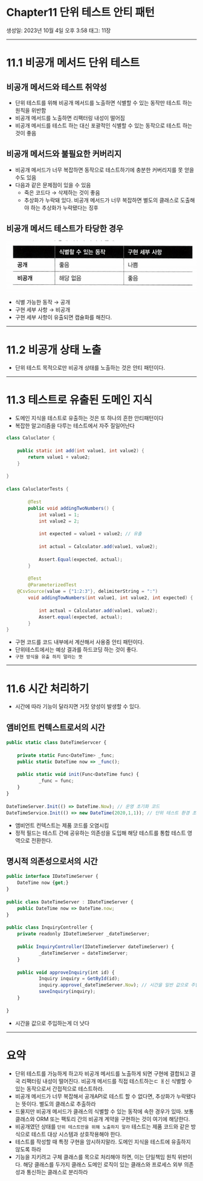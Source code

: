 # Chapter11 단위 테스트 안티 패턴

생성일: 2023년 10월 4일 오후 3:58
태그: 11장

---

# 11.1 비공개 메서드 단위 테스트

## 비공개 메서드와 테스트 취약성

- 단위 테스트를 위해 비공개 메서드를 노출하면 식별할 수 있는 동작만 테스트 하는 원칙을 위반함
- 비공개 메서드를 노출하면 리팩터링 내성이 떨어짐
- 비공개 메서드를 테스트 하는 대신 포괄적인 식별할 수 있는 동작으로 테스트 하는 것이 좋음

## 비공개 메서드와 불필요한 커버리지

- 비공개 메서드가 너무 복잡하면 동작으로 테스트하기에 충분한 커버리지를 못 얻을 수도 있음
- 다음과 같은 문제점이 있을 수 있음
    - 죽은 코드다 → 삭제하는 것이 좋음
    - 추상화가 누락돼 있다. 비공개 메서드가 너무 복잡하면 별도의 클래스로 도출해야 하는 추상화가 누락됐다는 징후

## 비공개 메서드 테스트가 타당한 경우

![Untitled](image/Untitled.png)

- 식별 가능한 동작 → 공개
- 구현 세부 사항 → 비공개
- 구현 세부 사항이 유출되면 캡슐화를 해친다.

---

# 11.2 비공개 상태 노출

- 단위 테스트 목적으로만 비공개 상태를 노출하는 것은 안티 패턴이다.

---

# 11.3 테스트로 유출된 도메인 지식

- 도메인 지식을 테스트로 유출하는 것은 또 하나의 흔한 안티패턴이다
- 복잡한 알고리즘을 다루는 테스트에서 자주 질일어난다

```java
class Caluclator {
	
	public static int add(int value1, int value2) {
		return value1 + value2;
	}

}

class CaluclatorTests {
		
		@Test
		public void addingTwoNumbers() {
			int value1 = 1;
			int value2 = 2;
			
			int expected = value1 + value2; // 유출

			int actual = Calculator.add(value1, value2);

			Assert.Equal(expected, actual);
		}

		@Test
		@ParameterizedTest
    @CsvSource(value = {"1:2:3"}, delimiterString = ":")
		void addingTowNumbers(int value1, int value2, int expected) {

			int actual = Calculator.add(value1, value2);
			Assert.equal(expected, actual);
		}
}
```

- 구현 코드를 코드 내부에서 계산해서 사용중 안티 패턴이다.
- 단위테스트에서는 예상 결과를 하드코딩 하는 것이 좋다.
- `구현 방식을 유출 하지 말라는 뜻`

---

# 11.6 시간 처리하기

- 시간에 따라 기능이 달라지면 거짓 양성이 발생할 수 있다.

## 앰비언트 컨텍스트로서의 시간

```jsx
public static class DateTimeServcer {

	private static Func<DateTime> _func;
	public static DateTime now => _func();

	public static void init(Func<DateTime func) {
			_func = func;
	}
}

DateTimeServer.Init(() => DateTime.Now); // 운영 초기화 코드
DateTimeService.Init(() => new DateTime(2020,1,1)); // 단위 테스트 환경 초기화 코드
```

- 앰비언트 컨텍스트는 제품 코드를 오염시킴
- 정적 필드는 테스트 간에 공유하는 의존성을 도입해 해당 테스트를 통합 테스트 영역으로 전환한다.

## 명시적 의존성으로서의 시간

```jsx
public interface IDateTimeServer {
	DateTime now {get;}
}

public class DateTimeServer : IDateTimeServer {
	public DateTime now => DateTime.now;
}

public class InquiryController {
	private readonly IDateTimeServer _dateTimeServer;

	public InquiryController(IDateTimeServer dateTimeServer) {
			_dateTimeServer = dateTimeServer;
	}
		
	public void approveInquiry(int id) {
			Inquiry inquiry = GetById(id);
			inquiry.approve(_dateTimeServer.Now); // 시간을 일반 값으로 주입
			saveInquiry(inquiry);
	}

}

```

- 시간을 값으로 주입하는게 더 낫다

---

# 요약

- 단위 테스트를 가능하게 하고자 비공개 메서드를 노출하게 되면 구현에 결합되고
결국 리팩터링 내성이 떨어진다. 비공개 메서드를 직접 테스트하는ㄷ ㅐ신 
식별할 수 있는 동작으로서 간접적으로 테스트하라.
- 비공개 메서드가 너무 복잡해서 공개API로 테스트 할 수 없다면, 추상화가 누락됐다는 뜻이다.
별도의 클래스로 추출하라
- 드물지만 비공개 메서드가 클래스의 식별할 수 있는 동작에 속한 경우가 있따.
보통 클래스와 ORM 또는 팩토리 간의 비공개 계약을 구현하는 것이 여기에 해당한다.
- 비공개였던 상태를 `단위 테스트만을 위해 노출하지 말라` 테스트는 제품 코드와 같은 방식으로
테스트 대상 시스템과 상호작용해야 한다.
- 테스트를 작성할 때 특정 구현을 암시하지말라.
도메인 지식을 테스트에 유출하지 않도록 하라
- 기능을 지키려고 구체 클래스를 목으로 처리해야 하면, 이는 단일책임 원칙 위반이다.
해당 클래스를 두가지 클래스 도메인 로직이 있는 클래스와 프로세스 외부 의존성과 통신하는 클래스로 분리하라